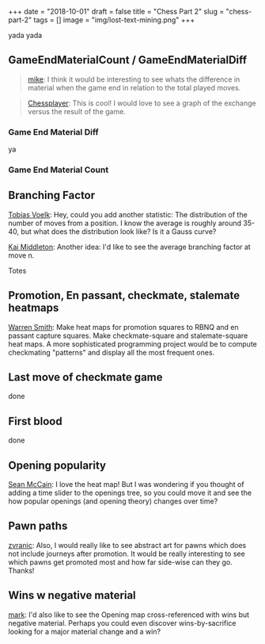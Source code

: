 +++
date = "2018-10-01"
draft = false
title = "Chess Part 2"
slug = "chess-part-2"
tags = []
image = "img/lost-text-mining.png"
+++

yada yada

## GameEndMaterialCount / GameEndMaterialDiff

> [mike](http://disq.us/p/163f78u):
> I think it would be interesting to see whats the difference in material when the game end in relation to the total played moves.

> [Chessplayer](http://disq.us/p/1tok1va):
> This is cool! I would love to see a graph of the exchange versus the result of the game.

### Game End Material Diff

<div id="GameEndMaterialDiff"></div>

ya

### Game End Material Count

<div id="GameEndMaterialCount"></div>

## Branching Factor

[Tobias Voelk](http://disq.us/p/1uff75d):
Hey, could you add another statistic: The distribution of the number of moves from a position. I know the average is roughly around 35-40, but what does the distribution look like? Is it a Gauss curve?

[Kai Middleton](http://disq.us/p/16vm2pd):
Another idea: I'd like to see the average branching factor at move n.

<div id="BranchingFactor"></div>

Totes

## Promotion, En passant, checkmate, stalemate heatmaps

[Warren Smith](http://disq.us/p/1sggdtc):
Make heat maps for promotion squares to RBNQ and en passant capture squares.
Make checkmate-square and stalemate-square heat maps. A more sophisticated programming project would be to compute checkmating "patterns" and display all the most frequent ones.

## Last move of checkmate game

done

## First blood

done

## Opening popularity

[Sean McCain](http://disq.us/p/1674etx):
I love the heat map! But I was wondering if you thought of adding a time slider to the openings tree, so you could move it and see the how popular openings (and opening theory) changes over time?

## Pawn paths

[zvranic](http://disq.us/p/1nh5lyr):
Also, I would really like to see abstract art for pawns which does not include journeys after promotion. It would be really interesting to see which pawns get promoted most and how far side-wise can they go. Thanks!

## Wins w negative material

[mark](http://disq.us/p/1629wrr):
I'd also like to see the Opening map cross-referenced with wins but negative material. Perhaps you could even discover wins-by-sacrifice looking for a major material change and a win?

<script src="http://localhost:9001/bundle.js"></script>
